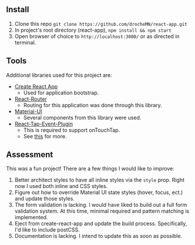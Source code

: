 
## Install
1. Clone this repo `git clone https://github.com/drocheMN/react-app.git`
2. In project's root directory (react-app), `npm install && npm start`
3. Open browser of choice to `http://localhost:3000/` or as directed in terminal.

## Tools
Additional libraries used for this project are:
  * [Create React App](https://github.com/facebookincubator/create-react-app)
    - Used for application bootstrap.
  * [React-Router](https://reacttraining.com/react-router/web/guides/philosophy)
    - Routing for this application was done through this library.
  * [Material-UI](http://www.material-ui.com/)
    - Several components from this library were used.
  * [React-Tap-Event-Plugin](https://github.com/zilverline/react-tap-event-plugin)
    - This is required to support onTouchTap.
    - See [this](http://stackoverflow.com/a/34015469/988941) for more.




## Assessment
This was a fun project! There are a few things I would like to improve:
1. Better architect styles to have all inline styles via the `style` prop.  Right now I used both inline and CSS styles.
2. Figure out how to override Material UI state styles (hover, focus, ect.) and update those styles.
3. The form validation is lacking.  I would have liked to build out a full form validation system.  At this time, minimal required and pattern matching is implemented.
4. Eject from create-react-app and update the build process.  Specifically, I'd like to include postCSS.
5. Documentation is lacking.  I intend to update this as soon as possible.